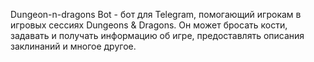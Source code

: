 Dungeon-n-dragons Bot - бот для Telegram, помогающий игрокам в игровых сессиях Dungeons & Dragons. 
Он может бросать кости, задавать и получать информацию об игре, предоставлять описания заклинаний и многое другое. 